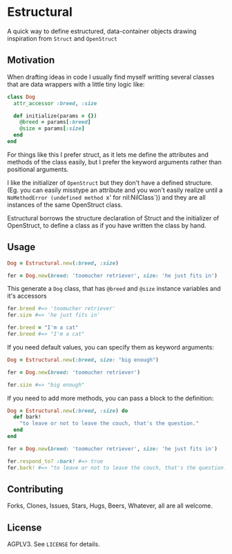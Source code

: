 # Estructural

A quick way to define estructured, data-container objects drawing inspiration from `Struct` and `OpenStruct`

## Motivation

When drafting ideas in code I usually find myself writting several classes that are data wrappers with a little tiny logic like:

```ruby
class Dog
  attr_accessor :breed, :size

  def initialize(params = {})
    @breed = params[:breed]
    @size = params[:size]
  end
end
```

For things like this I prefer struct, as it lets me define the attributes and methods of the class easily, but I prefer the keyword arguments rather than positional arguments.

I like the initializer of `OpenStruct` but they don't have a defined structure. (Eg. you can easily misstype an attribute and you won't easily realize until a `NoMethodError (undefined method `x' for nil:NilClass`)) and they are all instances of the same OpenStruct class.


Estructural borrows the structure declaration of Struct and the initializer of OpenStruct, to define a class as if you have written the class by hand.

## Usage

```ruby
Dog = Estructural.new(:breed, :size)

fer = Dog.new(breed: 'toomucher retriever', size: 'he just fits in')
```

This generate a `Dog` class, that has `@breed` and `@size` instance variables and it's accessors

```ruby
fer.breed #=> 'toomucher retriever'
fer.size #=> 'he just fits in'

fer.breed = "I'm a cat"
fer.breed #=> "I'm a cat"
```

If you need default values, you can specify them as keyword arguments:


```ruby
Dog = Estructural.new(:breed, size: "big enough")

fer = Dog.new(breed: 'toomucher retriever')

fer.size #=> "big enough"
```

If you need to add more methods, you can pass a block to the definition:

```ruby
Dog = Estructural.new(:breed, :size) do
  def bark!
    "to leave or not to leave the couch, that's the question."
  end
end

fer = Dog.new(breed: 'toomucher retriever', size: 'he just fits in')

fer.respond_to? :bark! #=> true
fer.bark! #=> "to leave or not to leave the couch, that's the question."
```

## Contributing

Forks, Clones, Issues, Stars, Hugs, Beers, Whatever, all are all welcome.

## License

AGPLV3. See `LICENSE` for details.
